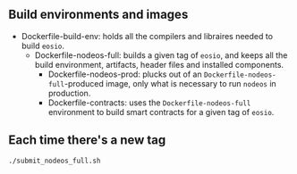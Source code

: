 Build environments and images
-----------------------------


* Dockerfile-build-env: holds all the compilers and libraires needed to build `eosio`.
  * Dockerfile-nodeos-full: builds a given tag of `eosio`, and keeps all the build environment, artifacts, header files and installed components.
    * Dockerfile-nodeos-prod: plucks out of an `Dockerfile-nodeos-full`-produced image, only what is necessary to run `nodeos` in production.
    * Dockerfile-contracts: uses the `Dockerfile-nodeos-full` environment to build smart contracts for a given tag of `eosio`.



Each time there's a new tag
---------------------------

```
./submit_nodeos_full.sh

```
